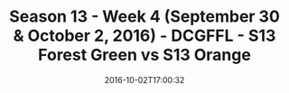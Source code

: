 ---
title: Season 13 - Week 4 (September 30 & October 2, 2016) - DCGFFL - S13 Forest Green
  vs S13 Orange
teams-score:
- team: _teams/s13-forest.md
  score: 32
- team: _teams/s13-orange.md
  score: 27
mvp: C. Babb (Forest); P. Pham (Orange)
game-ball: R. Martin (Forest); R. Snight for TD Celebration Choreography (Orange)
season: 13
week: 4
date: '2016-10-02T17:00:32'
pageid: season-13-week-4-september-30-october-2-2016-4814-vs-4822
---